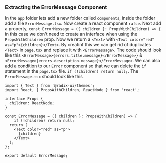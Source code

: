 ### Extracting the ErrorMessage Component
In the `app` folder lets add a new folder called `components`, inside the folder add a file `ErrorMessage.tsx`. Now create a react component
`rafce`. Next add a property, `const ErrorMessage = ({ children }: PropsWithChildren) => {` in this case we don't need to create an interface when using
the `PropsWithChildren` prop. Now we return a `<Text>` with `<Text color="red" as="p">{children}</Text>`. By creatinf this we can get rid of duplicates
`<Text>` in `page.tsx` and replace it with `<ErrorMessage>`. The code should look like this `<ErrorMessage>{errors.title.message}</ErrorMessage>}` & 
`<ErrorMessage>{errors.description.message}</ErrorMessage>`. We can also add a condition to our `Error` component so that we can delete the 
`if` statement in the `page.tsx` file. `if (!children) return null;`. The `ErrorMessage.tsx` should look like this
```
import { Text } from '@radix-ui/themes';
import React, { PropsWithChildren, ReactNode } from 'react';

interface Props {
  children: ReactNode;
}

const ErrorMessage = ({ children }: PropsWithChildren) => {
    if (!children) return null;
  return (
    <Text color="red" as="p">
      {children}
    </Text>
  );
};

export default ErrorMessage;
```

